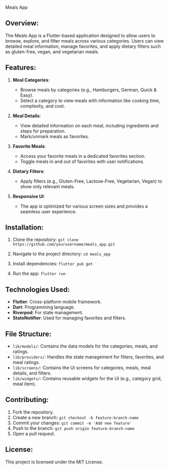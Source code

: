 Meals App

Overview:
-----------
The Meals App is a Flutter-based application designed to allow users to browse, explore, and filter meals across various categories. Users can view detailed meal information, manage favorites, and apply dietary filters such as gluten-free, vegan, and vegetarian meals.

Features:
-----------
1. **Meal Categories**:
   - Browse meals by categories (e.g., Hamburgers, German, Quick & Easy).
   - Select a category to view meals with information like cooking time, complexity, and cost.

2. **Meal Details**:
   - View detailed information on each meal, including ingredients and steps for preparation.
   - Mark/unmark meals as favorites.

3. **Favorite Meals**:
   - Access your favorite meals in a dedicated favorites section.
   - Toggle meals in and out of favorites with user notifications.

4. **Dietary Filters**:
   - Apply filters (e.g., Gluten-Free, Lactose-Free, Vegetarian, Vegan) to show only relevant meals.

5. **Responsive UI**:
   - The app is optimized for various screen sizes and provides a seamless user experience.

Installation:
--------------
1. Clone the repository:
   `git clone https://github.com/yourusername/meals_app.git`
   
2. Navigate to the project directory:
   `cd meals_app`

3. Install dependencies:
   `flutter pub get`

4. Run the app:
   `flutter run`

Technologies Used:
-------------------
- **Flutter**: Cross-platform mobile framework.
- **Dart**: Programming language.
- **Riverpod**: For state management.
- **StateNotifier**: Used for managing favorites and filters.

File Structure:
---------------
- `lib/models/`: Contains the data models for the categories, meals, and ratings.
- `lib/providers/`: Handles the state management for filters, favorites, and meal ratings.
- `lib/screens/`: Contains the UI screens for categories, meals, meal details, and filters.
- `lib/widgets/`: Contains reusable widgets for the UI (e.g., category grid, meal item).

Contributing:
--------------
1. Fork the repository.
2. Create a new branch: `git checkout -b feature-branch-name`
3. Commit your changes: `git commit -m 'Add new feature'`
4. Push to the branch: `git push origin feature-branch-name`
5. Open a pull request.

License:
--------
This project is licensed under the MIT License.

